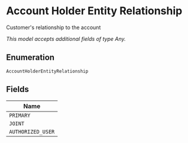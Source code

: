 
# Account Holder Entity Relationship

Customer's relationship to the account

*This model accepts additional fields of type Any.*

## Enumeration

`AccountHolderEntityRelationship`

## Fields

| Name |
|  --- |
| `PRIMARY` |
| `JOINT` |
| `AUTHORIZED_USER` |

